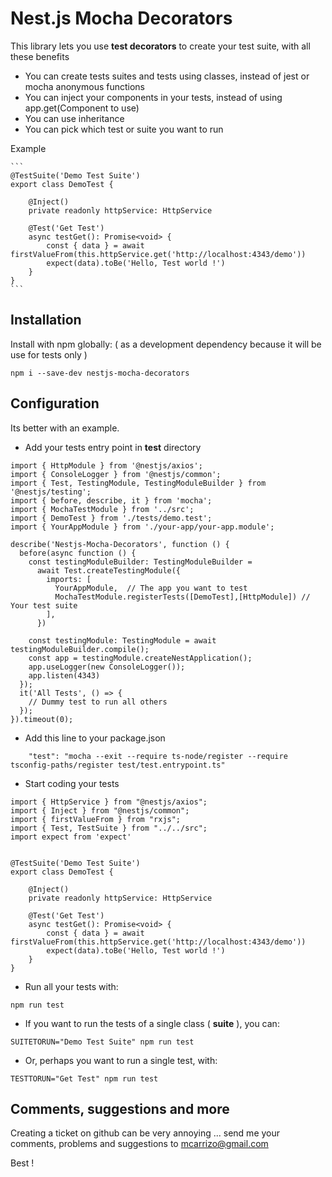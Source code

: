 # Nest.js Mocha Decorators


This library lets you use **test decorators** to create your test suite, with all these benefits
- You can create tests suites and tests using classes, instead of jest or mocha anonymous functions
- You can inject your components in your tests, instead of using app.get(Component to use)
- You can use inheritance
- You can pick which test or suite you want to run

Example

    ```
    @TestSuite('Demo Test Suite')
    export class DemoTest {

        @Inject() 
        private readonly httpService: HttpService

        @Test('Get Test')
        async testGet(): Promise<void> {
            const { data } = await firstValueFrom(this.httpService.get('http://localhost:4343/demo'))
            expect(data).toBe('Hello, Test world !')
        }
    }
    ```

## Installation

Install with npm globally: ( as a development dependency because it will be use for tests only )

```
npm i --save-dev nestjs-mocha-decorators
```

## Configuration

Its better with an example.

- Add your tests entry point in **test** directory

```
import { HttpModule } from '@nestjs/axios';
import { ConsoleLogger } from '@nestjs/common';
import { Test, TestingModule, TestingModuleBuilder } from '@nestjs/testing';
import { before, describe, it } from 'mocha';
import { MochaTestModule } from '../src';
import { DemoTest } from './tests/demo.test';
import { YourAppModule } from './your-app/your-app.module';

describe('Nestjs-Mocha-Decorators', function () {
  before(async function () {
    const testingModuleBuilder: TestingModuleBuilder =
      await Test.createTestingModule({
        imports: [
          YourAppModule,  // The app you want to test
          MochaTestModule.registerTests([DemoTest],[HttpModule]) // Your test suite
        ],
      })

    const testingModule: TestingModule = await testingModuleBuilder.compile();
    const app = testingModule.createNestApplication();
    app.useLogger(new ConsoleLogger());
    app.listen(4343)
  });
  it('All Tests', () => {
    // Dummy test to run all others
  });
}).timeout(0);
```

- Add this line to your package.json

```
    "test": "mocha --exit --require ts-node/register --require tsconfig-paths/register test/test.entrypoint.ts"
```

- Start coding your tests

```
import { HttpService } from "@nestjs/axios";
import { Inject } from "@nestjs/common";
import { firstValueFrom } from "rxjs";
import { Test, TestSuite } from "../../src";
import expect from 'expect'


@TestSuite('Demo Test Suite')
export class DemoTest {

    @Inject()
    private readonly httpService: HttpService

    @Test('Get Test')
    async testGet(): Promise<void> {
        const { data } = await firstValueFrom(this.httpService.get('http://localhost:4343/demo'))
        expect(data).toBe('Hello, Test world !')
    }
}
```

- Run all your tests with:

```
npm run test
```

- If you want to run the tests of a single class ( **suite** ), you can:

```
SUITETORUN="Demo Test Suite" npm run test
```

- Or, perhaps you want to run a single test, with:

```
TESTTORUN="Get Test" npm run test
```

## Comments, suggestions and more

Creating a ticket on github can be very annoying ... send me your comments, problems and suggestions to mcarrizo@gmail.com

Best !
